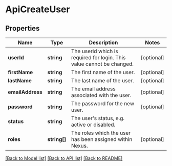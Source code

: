 # ApiCreateUser

## Properties
Name | Type | Description | Notes
------------ | ------------- | ------------- | -------------
**userId** | **string** | The userid which is required for login. This value cannot be changed. | [optional] 
**firstName** | **string** | The first name of the user. | [optional] 
**lastName** | **string** | The last name of the user. | [optional] 
**emailAddress** | **string** | The email address associated with the user. | [optional] 
**password** | **string** | The password for the new user. | [optional] 
**status** | **string** | The user&#39;s status, e.g. active or disabled. | 
**roles** | **string[]** | The roles which the user has been assigned within Nexus. | [optional] 

[[Back to Model list]](../README.md#documentation-for-models) [[Back to API list]](../README.md#documentation-for-api-endpoints) [[Back to README]](../README.md)


